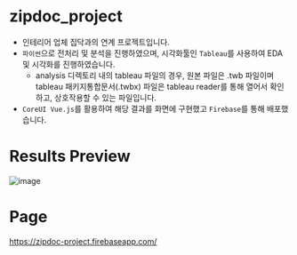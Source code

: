 # zipdoc_project
- 인테리어 업체 집닥과의 연계 프로젝트입니다.
- `파이썬`으로 전처리 및 분석을 진행하였으며, 시각화툴인 `Tableau`를 사용하여 EDA 및 시각화를 진행하였습니다.
  - analysis 디렉토리 내의 tableau 파일의 경우, 원본 파일은 .twb 파일이며 tableau 패키지통합문서(.twbx) 파일은 tableau reader를 통해 열어서 확인하고, 상호작용할 수 있는 파일입니다.
- `CoreUI Vue.js`를 활용하여 해당 결과를 화면에 구현했고 `Firebase`를 통해 배포했습니다.

# Results Preview
![image](https://user-images.githubusercontent.com/58713684/83595430-f90bc200-a59c-11ea-8944-542b6cd02bf0.png)

# Page
https://zipdoc-project.firebaseapp.com/
